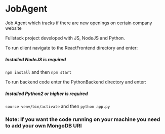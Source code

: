 # JobAgent
Job Agent which tracks if there are new openings on certain company website

Fullstack project developed with JS, NodeJS and Python.

To run client navigate to the ReactFrontend directory and enter:  
##### Installed NodeJS is required
`npm install` and then `npm start` 

To run backend code enter the PythonBackend directory and enter:
##### Installed Python2 or higher is required
`source venv/bin/activate` and then `python app.py`


### Note: If you want the code running on your machine you need to add your own MongoDB URI
